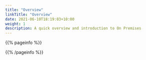 ```yaml
---
title: "Overview" 
linkTitle: "Overview" 
date: 2021-06-10T18:19:03+10:00
weight: 1
description: A quick overview and introduction to On Premises
---
```

<!-- Remove Comments and put content in their place -->


{{% pageinfo %}}
<!-- Callouts -->
{{% /pageinfo %}}

<!-- Section description -->